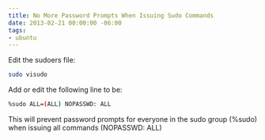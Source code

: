 ```yaml
---
title: No More Password Prompts When Issuing Sudo Commands
date: 2013-02-21 00:00:00 -06:00
tags:
- ubuntu
---
```


Edit the sudoers file:

```bash
sudo visudo
```

Add or edit the following line to be:

```bash
%sudo ALL=(ALL) NOPASSWD: ALL
```

This will prevent password prompts for everyone in the sudo group (%sudo) when issuing all commands (NOPASSWD: ALL)
